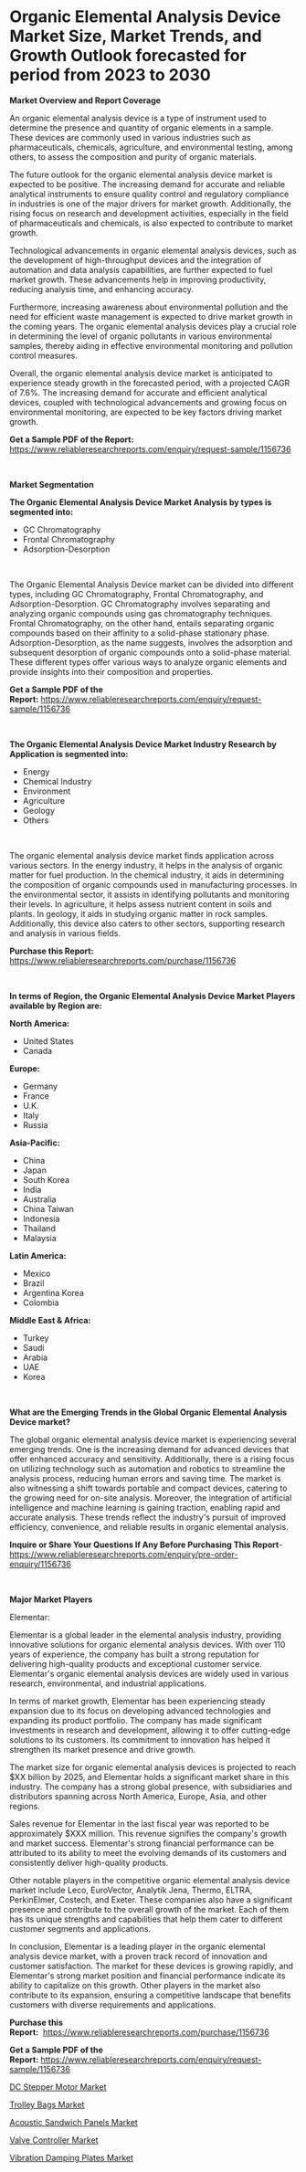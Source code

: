 <p><h1>Organic Elemental Analysis Device Market Size, Market Trends, and Growth Outlook forecasted for period from 2023 to 2030</h1></p><p><strong>Market Overview and Report Coverage</strong></p>
<p><p>An organic elemental analysis device is a type of instrument used to determine the presence and quantity of organic elements in a sample. These devices are commonly used in various industries such as pharmaceuticals, chemicals, agriculture, and environmental testing, among others, to assess the composition and purity of organic materials.</p><p>The future outlook for the organic elemental analysis device market is expected to be positive. The increasing demand for accurate and reliable analytical instruments to ensure quality control and regulatory compliance in industries is one of the major drivers for market growth. Additionally, the rising focus on research and development activities, especially in the field of pharmaceuticals and chemicals, is also expected to contribute to market growth.</p><p>Technological advancements in organic elemental analysis devices, such as the development of high-throughput devices and the integration of automation and data analysis capabilities, are further expected to fuel market growth. These advancements help in improving productivity, reducing analysis time, and enhancing accuracy.</p><p>Furthermore, increasing awareness about environmental pollution and the need for efficient waste management is expected to drive market growth in the coming years. The organic elemental analysis devices play a crucial role in determining the level of organic pollutants in various environmental samples, thereby aiding in effective environmental monitoring and pollution control measures.</p><p>Overall, the organic elemental analysis device market is anticipated to experience steady growth in the forecasted period, with a projected CAGR of 7.6%. The increasing demand for accurate and efficient analytical devices, coupled with technological advancements and growing focus on environmental monitoring, are expected to be key factors driving market growth.</p></p>
<p><strong>Get a Sample PDF of the Report:</strong> <a href="https://www.reliableresearchreports.com/enquiry/request-sample/1156736">https://www.reliableresearchreports.com/enquiry/request-sample/1156736</a></p>
<p>&nbsp;</p>
<p><strong>Market Segmentation</strong></p>
<p><strong>The Organic Elemental Analysis Device Market Analysis by types is segmented into:</strong></p>
<p><ul><li>GC Chromatography</li><li>Frontal Chromatography</li><li>Adsorption-Desorption</li></ul></p>
<p>&nbsp;</p>
<p><p>The Organic Elemental Analysis Device market can be divided into different types, including GC Chromatography, Frontal Chromatography, and Adsorption-Desorption. GC Chromatography involves separating and analyzing organic compounds using gas chromatography techniques. Frontal Chromatography, on the other hand, entails separating organic compounds based on their affinity to a solid-phase stationary phase. Adsorption-Desorption, as the name suggests, involves the adsorption and subsequent desorption of organic compounds onto a solid-phase material. These different types offer various ways to analyze organic elements and provide insights into their composition and properties.</p></p>
<p><strong>Get a Sample PDF of the Report:</strong>&nbsp;<a href="https://www.reliableresearchreports.com/enquiry/request-sample/1156736">https://www.reliableresearchreports.com/enquiry/request-sample/1156736</a></p>
<p>&nbsp;</p>
<p><strong>The Organic Elemental Analysis Device Market Industry Research by Application is segmented into:</strong></p>
<p><ul><li>Energy</li><li>Chemical Industry</li><li>Environment</li><li>Agriculture</li><li>Geology</li><li>Others</li></ul></p>
<p>&nbsp;</p>
<p><p>The organic elemental analysis device market finds application across various sectors. In the energy industry, it helps in the analysis of organic matter for fuel production. In the chemical industry, it aids in determining the composition of organic compounds used in manufacturing processes. In the environmental sector, it assists in identifying pollutants and monitoring their levels. In agriculture, it helps assess nutrient content in soils and plants. In geology, it aids in studying organic matter in rock samples. Additionally, this device also caters to other sectors, supporting research and analysis in various fields.</p></p>
<p><strong>Purchase this Report:</strong>&nbsp; <a href="https://www.reliableresearchreports.com/purchase/1156736">https://www.reliableresearchreports.com/purchase/1156736</a></p>
<p>&nbsp;</p>
<p><strong>In terms of Region, the Organic Elemental Analysis Device Market Players available by Region are:</strong></p>
<p>
    <p> <strong> North America: </strong>
        <ul>
            <li>United States</li>
            <li>Canada</li>
        </ul>
        </p> 
    <p> <strong> Europe: </strong>
        <ul>
            <li>Germany</li>
            <li>France</li>
            <li>U.K.</li>
            <li>Italy</li>
            <li>Russia</li>
        </ul>
        </p> 
    <p> <strong> Asia-Pacific: </strong>
        <ul>
            <li>China</li>
            <li>Japan</li>
            <li>South Korea</li>
            <li>India</li>
            <li>Australia</li>
            <li>China Taiwan</li>
            <li>Indonesia</li>
            <li>Thailand</li>
            <li>Malaysia</li>
        </ul>
        </p> 
    <p> <strong> Latin America: </strong>
        <ul>
            <li>Mexico</li>
            <li>Brazil</li>
            <li>Argentina Korea</li>
            <li>Colombia</li>
        </ul>
        </p> 
    <p> <strong> Middle East & Africa: </strong>
        <ul>
            <li>Turkey</li>
            <li>Saudi</li>
            <li>Arabia</li>
            <li>UAE</li>
            <li>Korea</li>
        </ul>
    </p>
    </p>
<p>&nbsp;</p>
<p><strong>What are the Emerging Trends in the Global Organic Elemental Analysis Device market?</strong></p>
<p><p>The global organic elemental analysis device market is experiencing several emerging trends. One is the increasing demand for advanced devices that offer enhanced accuracy and sensitivity. Additionally, there is a rising focus on utilizing technology such as automation and robotics to streamline the analysis process, reducing human errors and saving time. The market is also witnessing a shift towards portable and compact devices, catering to the growing need for on-site analysis. Moreover, the integration of artificial intelligence and machine learning is gaining traction, enabling rapid and accurate analysis. These trends reflect the industry's pursuit of improved efficiency, convenience, and reliable results in organic elemental analysis.</p></p>
<p><strong>Inquire or Share Your Questions If Any Before Purchasing This Report</strong>- <a href="https://www.reliableresearchreports.com/enquiry/pre-order-enquiry/1156736">https://www.reliableresearchreports.com/enquiry/pre-order-enquiry/1156736</a></p>
<p>&nbsp;</p>
<p><strong>Major Market Players</strong></p>
<p><p>Elementar:</p><p>Elementar is a global leader in the elemental analysis industry, providing innovative solutions for organic elemental analysis devices. With over 110 years of experience, the company has built a strong reputation for delivering high-quality products and exceptional customer service. Elementar's organic elemental analysis devices are widely used in various research, environmental, and industrial applications.</p><p>In terms of market growth, Elementar has been experiencing steady expansion due to its focus on developing advanced technologies and expanding its product portfolio. The company has made significant investments in research and development, allowing it to offer cutting-edge solutions to its customers. Its commitment to innovation has helped it strengthen its market presence and drive growth.</p><p>The market size for organic elemental analysis devices is projected to reach $XX billion by 2025, and Elementar holds a significant market share in this industry. The company has a strong global presence, with subsidiaries and distributors spanning across North America, Europe, Asia, and other regions.</p><p>Sales revenue for Elementar in the last fiscal year was reported to be approximately $XXX million. This revenue signifies the company's growth and market success. Elementar's strong financial performance can be attributed to its ability to meet the evolving demands of its customers and consistently deliver high-quality products.</p><p>Other notable players in the competitive organic elemental analysis device market include Leco, EuroVector, Analytik Jena, Thermo, ELTRA, PerkinElmer, Costech, and Exeter. These companies also have a significant presence and contribute to the overall growth of the market. Each of them has its unique strengths and capabilities that help them cater to different customer segments and applications.</p><p>In conclusion, Elementar is a leading player in the organic elemental analysis device market, with a proven track record of innovation and customer satisfaction. The market for these devices is growing rapidly, and Elementar's strong market position and financial performance indicate its ability to capitalize on this growth. Other players in the market also contribute to its expansion, ensuring a competitive landscape that benefits customers with diverse requirements and applications.</p></p>
<p><strong>Purchase this Report:</strong>&nbsp;&nbsp;<a href="https://www.reliableresearchreports.com/purchase/1156736">https://www.reliableresearchreports.com/purchase/1156736</a></p>
<p></p>
<p><strong>Get a Sample PDF of the Report:</strong>&nbsp;<a href="https://www.reliableresearchreports.com/enquiry/request-sample/1156736">https://www.reliableresearchreports.com/enquiry/request-sample/1156736</a></p>
<p><p><a href="https://medium.com/@jaydonhyatt2023/dc-stepper-motor-market-size-growth-forecast-2023-2030-7ca29f847dd7">DC Stepper Motor Market</a></p><p><a href="https://www.linkedin.com/pulse/trolley-bags-market-size-2023-2030-global-industrial-ih0te/">Trolley Bags Market</a></p><p><a href="https://www.linkedin.com/pulse/acoustic-sandwich-panels-market-research-report-provides-pxaxe/">Acoustic Sandwich Panels Market</a></p><p><a href="https://medium.com/@juananienow/valve-controller-market-size-growth-forecast-2023-2030-23f744649062">Valve Controller Market</a></p><p><a href="https://www.linkedin.com/pulse/vibration-damping-plates-market-size-2023-2030-global-delpe/">Vibration Damping Plates Market</a></p></p>